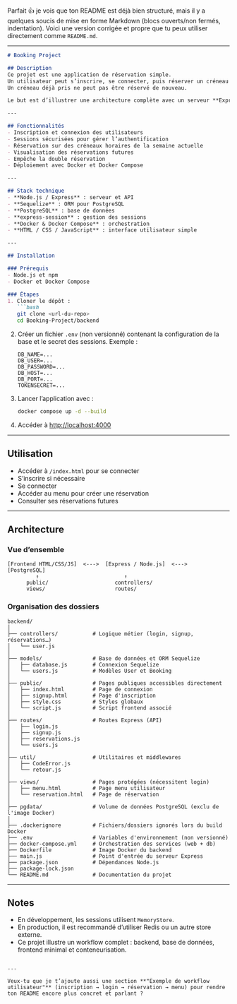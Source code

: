 Parfait 👍 je vois que ton README est déjà bien structuré, mais il y a quelques soucis de mise en forme Markdown (blocs ouverts/non fermés, indentation).
Voici une version corrigée et propre que tu peux utiliser directement comme `README.md`.

---

````markdown
# Booking Project

## Description
Ce projet est une application de réservation simple.  
Un utilisateur peut s’inscrire, se connecter, puis réserver un créneau horaire dans la semaine en cours.  
Un créneau déjà pris ne peut pas être réservé de nouveau.  

Le but est d’illustrer une architecture complète avec un serveur **Express**, une base **PostgreSQL**, et un déploiement avec **Docker**.

---

## Fonctionnalités
- Inscription et connexion des utilisateurs  
- Sessions sécurisées pour gérer l’authentification  
- Réservation sur des créneaux horaires de la semaine actuelle  
- Visualisation des réservations futures  
- Empêche la double réservation  
- Déploiement avec Docker et Docker Compose  

---

## Stack technique
- **Node.js / Express** : serveur et API  
- **Sequelize** : ORM pour PostgreSQL  
- **PostgreSQL** : base de données  
- **express-session** : gestion des sessions  
- **Docker & Docker Compose** : orchestration  
- **HTML / CSS / JavaScript** : interface utilisateur simple  

---

## Installation

### Prérequis
- Node.js et npm  
- Docker et Docker Compose  

### Étapes
1. Cloner le dépôt :
   ```bash
   git clone <url-du-repo>
   cd Booking-Project/backend
````

2. Créer un fichier `.env` (non versionné) contenant la configuration de la base et le secret des sessions.
   Exemple :

   ```env
   DB_NAME=...
   DB_USER=...
   DB_PASSWORD=...
   DB_HOST=...
   DB_PORT=...
   TOKENSECRET=...
   ```

3. Lancer l’application avec :

   ```bash
   docker compose up -d --build
   ```

4. Accéder à [http://localhost:4000](http://localhost:4000)

---

## Utilisation

* Accéder à `/index.html` pour se connecter
* S’inscrire si nécessaire
* Se connecter
* Accéder au menu pour créer une réservation
* Consulter ses réservations futures

---

## Architecture

### Vue d’ensemble

```
[Frontend HTML/CSS/JS]  <--->  [Express / Node.js]  <--->  [PostgreSQL]
         ↑                           ↑
      public/                     controllers/
      views/                      routes/
```

### Organisation des dossiers

```
backend/
│
├── controllers/           # Logique métier (login, signup, réservations…)
│   └── user.js
│
├── models/                # Base de données et ORM Sequelize
│   ├── database.js        # Connexion Sequelize
│   └── users.js           # Modèles User et Booking
│
├── public/                # Pages publiques accessibles directement
│   ├── index.html         # Page de connexion
│   ├── signup.html        # Page d'inscription
│   ├── style.css          # Styles globaux
│   └── script.js          # Script frontend associé
│
├── routes/                # Routes Express (API)
│   ├── login.js
│   ├── signup.js
│   ├── reservations.js
│   └── users.js
│
├── util/                  # Utilitaires et middlewares
│   ├── CodeError.js
│   └── retour.js
│
├── views/                 # Pages protégées (nécessitent login)
│   ├── menu.html          # Page menu utilisateur
│   └── reservation.html   # Page de réservation
│
├── pgdata/                # Volume de données PostgreSQL (exclu de l'image Docker)
│
├── .dockerignore          # Fichiers/dossiers ignorés lors du build Docker
├── .env                   # Variables d'environnement (non versionné)
├── docker-compose.yml     # Orchestration des services (web + db)
├── Dockerfile             # Image Docker du backend
├── main.js                # Point d'entrée du serveur Express
├── package.json           # Dépendances Node.js
├── package-lock.json
└── README.md              # Documentation du projet
```

---

## Notes

* En développement, les sessions utilisent `MemoryStore`.
* En production, il est recommandé d’utiliser Redis ou un autre store externe.
* Ce projet illustre un workflow complet : backend, base de données, frontend minimal et conteneurisation.

```

---

Veux-tu que je t’ajoute aussi une section **"Exemple de workflow utilisateur"** (inscription → login → réservation → menu) pour rendre ton README encore plus concret et parlant ?
```
